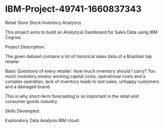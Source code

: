 # IBM-Project-49741-1660837343
Retail Store Stock Inventory Analytics

This project aims to build an Analytical Dashboard for Sales Data using IBM Cognos

Project Description:

The given dataset contains a lot of historical sales data of a Brazilian top retailer

Basic Questions of every retailer: How much inventory should I carry? Too much inventory means working capital costs, operational costs and a complex operation, lack of inventory leads to lost sales, unhappy customers and a damaged brand.

This is why short-term forecasting is so important in the retail and consumer goods industry.

Skills Developed:

Exploratory Data Analysis
IBM cloud


